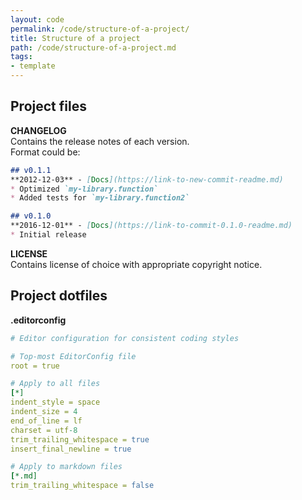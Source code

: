 ```yaml
---
layout: code
permalink: /code/structure-of-a-project/
title: Structure of a project
path: /code/structure-of-a-project.md
tags:
- template
---
```


## Project files

**CHANGELOG**  
Contains the release notes of each version.  
Format could be:

```markdown
## v0.1.1
**2012-12-03** - [Docs](https://link-to-new-commit-readme.md)
* Optimized `my-library.function`
* Added tests for `my-library.function2`

## v0.1.0
**2016-12-01** - [Docs](https://link-to-commit-0.1.0-readme.md)
* Initial release
```

**LICENSE**  
Contains license of choice with appropriate copyright notice.

## Project dotfiles

**.editorconfig**
```yaml
# Editor configuration for consistent coding styles

# Top-most EditorConfig file
root = true

# Apply to all files
[*]
indent_style = space
indent_size = 4
end_of_line = lf
charset = utf-8
trim_trailing_whitespace = true
insert_final_newline = true

# Apply to markdown files
[*.md]
trim_trailing_whitespace = false
```

